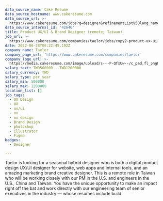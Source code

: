 ```yaml
---
data_source_name: Cake Resume
data_source_hostname: www.cakeresume.com
data_source_url: >-
  https://www.cakeresume.com/jobs?q=designer&refinementList%5Blang_name%5D%5B0%5D=English&refinementList%5Bsalary_type%5D=per_year
data_source_internal_id: '42646'
title: Product UX/UI & Brand Designer (remote; Taiwan)
job_url: >-
  https://www.cakeresume.com/companies/taelor/jobs/copy2-product-ux-ui-brand-designer-remote-taiwan
date: 2022-06-28T06:22:45.192Z
company_name: Taelor
company_page_url: 'https://www.cakeresume.com/companies/taelor'
company_logo_url: >-
  https://media.cakeresume.com/image/upload/s---P-QfxUw--/c_pad,fl_png8,h_200,w_200/v1654080607/yjikdzpohybizsgdl052.png
salary_text: TWD500000 - TWD1200000
salary_currency: TWD
salary_type: per_year
salary_min: 500000
salary_max: 1200000
location_list: []
job_tags:
  - UX Design
  - UX
  - ux/ui
  - ux
  - ux design
  - Brand Design
  - photoshop
  - illustrator
  - Figma
badges:
  - Designer

---
```


Taelor is looking for a seasonal hybrid designer who is both a digital product design UX/UI designer for website, web apps and internal tools, and an amazing marketing brand creative designer. This is a remote role in Taiwan who will be working closely with our PM in the U.S. and engineers in the U.S., China and Taiwan. You have the unique opportunity to make an impact right off the bat and work directly with our engineering team of senior executives in the industry — whose resumes include build